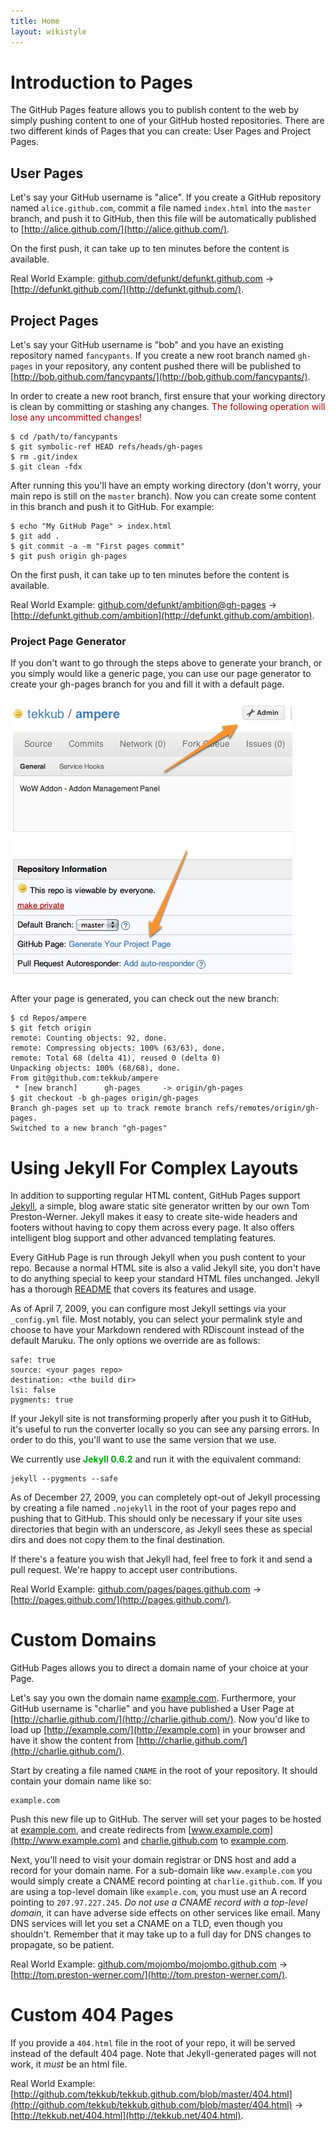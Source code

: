 ```yaml
---
title: Home
layout: wikistyle
---
```


Introduction to Pages
=====================

The GitHub Pages feature allows you to publish content to the web by simply pushing content to one of your GitHub hosted repositories. There are two different kinds of Pages that you can create: User Pages and Project Pages.

User Pages
----------

Let's say your GitHub username is "alice". If you create a GitHub repository named `alice.github.com`, commit a file named `index.html` into the `master` branch, and push it to GitHub, then this file will be automatically published to [http://alice.github.com/](http://alice.github.com/).

On the first push, it can take up to ten minutes before the content is available.

Real World Example: [github.com/defunkt/defunkt.github.com](http://github.com/defunkt/defunkt.github.com/) &rarr; [http://defunkt.github.com/](http://defunkt.github.com/).

Project Pages
-------------

Let's say your GitHub username is "bob" and you have an existing repository named `fancypants`. If you create a new root branch named `gh-pages` in your repository, any content pushed there will be published to [http://bob.github.com/fancypants/](http://bob.github.com/fancypants/).

In order to create a new root branch, first ensure that your working directory is clean by committing or stashing any changes. <span style="color: #a00;">The following operation will lose any uncommitted changes!</span>

    $ cd /path/to/fancypants
    $ git symbolic-ref HEAD refs/heads/gh-pages
    $ rm .git/index
    $ git clean -fdx

After running this you'll have an empty working directory (don't worry, your main repo is still on the `master` branch). Now you can create some content in this branch and push it to GitHub. For example:

    $ echo "My GitHub Page" > index.html
    $ git add .
    $ git commit -a -m "First pages commit"
    $ git push origin gh-pages

On the first push, it can take up to ten minutes before the content is available.

Real World Example: [github.com/defunkt/ambition@gh-pages](http://github.com/defunkt/ambition/tree/gh-pages) &rarr; [http://defunkt.github.com/ambition](http://defunkt.github.com/ambition).

### Project Page Generator

If you don't want to go through the steps above to generate your branch, or you simply would like a generic page, you can use our page generator to create your gh-pages branch for you and fill it with a default page.

![Page generator](page_generator.jpg)

After your page is generated, you can check out the new branch:

    $ cd Repos/ampere
    $ git fetch origin
    remote: Counting objects: 92, done.
    remote: Compressing objects: 100% (63/63), done.
    remote: Total 68 (delta 41), reused 0 (delta 0)
    Unpacking objects: 100% (68/68), done.
    From git@github.com:tekkub/ampere
     * [new branch]      gh-pages     -> origin/gh-pages
    $ git checkout -b gh-pages origin/gh-pages
    Branch gh-pages set up to track remote branch refs/remotes/origin/gh-pages.
    Switched to a new branch "gh-pages"

Using Jekyll For Complex Layouts
================================

In addition to supporting regular HTML content, GitHub Pages support [Jekyll](http://github.com/mojombo/jekyll/), a simple, blog aware static site generator written by our own Tom Preston-Werner. Jekyll makes it easy to create site-wide headers and footers without having to copy them across every page. It also offers intelligent blog support and other advanced templating features.

Every GitHub Page is run through Jekyll when you push content to your repo. Because a normal HTML site is also a valid Jekyll site, you don't have to do anything special to keep your standard HTML files unchanged. Jekyll has a thorough [README](http://github.com/mojombo/jekyll/blob/master/README.textile) that covers its features and usage.

As of April 7, 2009, you can configure most Jekyll settings via your `_config.yml` file. Most notably, you can select your permalink style and choose to have your Markdown rendered with RDiscount instead of the default Maruku. The only options we override are as follows:

    safe: true
    source: <your pages repo>
    destination: <the build dir>
    lsi: false
    pygments: true

If your Jekyll site is not transforming properly after you push it to GitHub, it's useful to run the converter locally so you can see any parsing errors. In order to do this, you'll want to use the same version that we use.

We currently use <span style="font-weight: bold; color: #0a0;">Jekyll 0.6.2</span> and run it with the equivalent command:

    jekyll --pygments --safe

As of December 27, 2009, you can completely opt-out of Jekyll processing by creating a file named `.nojekyll` in the root of your pages repo and pushing that to GitHub. This should only be necessary if your site uses directories that begin with an underscore, as Jekyll sees these as special dirs and does not copy them to the final destination.

If there's a feature you wish that Jekyll had, feel free to fork it and send a pull request. We're happy to accept user contributions.

Real World Example: [github.com/pages/pages.github.com](http://github.com/pages/pages.github.com/) &rarr; [http://pages.github.com/](http://pages.github.com/).

Custom Domains
==============

GitHub Pages allows you to direct a domain name of your choice at your Page.

Let's say you own the domain name [example.com](http://example.com). Furthermore, your GitHub username is "charlie" and you have published a User Page at [http://charlie.github.com/](http://charlie.github.com/). Now you'd like to load up [http://example.com/](http://example.com) in your browser and have it show the content from [http://charlie.github.com/](http://charlie.github.com/).

Start by creating a file named `CNAME` in the root of your repository. It should contain your domain name like so:

    example.com

Push this new file up to GitHub.  The server will set your pages to be hosted at [example.com](http://example.com), and create redirects from [www.example.com](http://www.example.com) and [charlie.github.com](http://charlie.github.com/) to [example.com](http://example.com).

Next, you'll need to visit your domain registrar or DNS host and add a record for your domain name. For a sub-domain like `www.example.com` you would simply create a CNAME record pointing at `charlie.github.com`.  If you are using a top-level domain like `example.com`, you must use an A record pointing to `207.97.227.245`.  *Do not use a CNAME record with a top-level domain,* it can have adverse side effects on other services like email.  Many DNS services will let you set a CNAME on a TLD, even though you shouldn't.  Remember that it may take up to a full day for DNS changes to propagate, so be patient.

Real World Example: [github.com/mojombo/mojombo.github.com](http://github.com/mojombo/mojombo.github.com/) &rarr; [http://tom.preston-werner.com/](http://tom.preston-werner.com/).

Custom 404 Pages
================

If you provide a `404.html` file in the root of your repo, it will be served instead of the default 404 page.  Note that Jekyll-generated pages will not work, it <i>must</i> be an html file.

Real World Example: [http://github.com/tekkub/tekkub.github.com/blob/master/404.html](http://github.com/tekkub/tekkub.github.com/blob/master/404.html) &rarr; [http://tekkub.net/404.html](http://tekkub.net/404.html).
